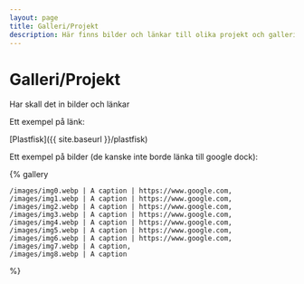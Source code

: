 ```yaml
---
layout: page
title: Galleri/Projekt
description: Här finns bilder och länkar till olika projekt och gallerier av Lisa Plommon
---
```


# Galleri/Projekt

Har skall det in bilder och länkar

Ett exempel på länk:

[Plastfisk]({{ site.baseurl }}/plastfisk)

Ett exempel på bilder (de kanske inte borde länka till google dock):

{% gallery

    /images/img0.webp | A caption | https://www.google.com,
    /images/img1.webp | A caption | https://www.google.com,
    /images/img2.webp | A caption | https://www.google.com,
    /images/img3.webp | A caption | https://www.google.com,
    /images/img4.webp | A caption | https://www.google.com,
    /images/img5.webp | A caption | https://www.google.com,
    /images/img6.webp | A caption | https://www.google.com,
    /images/img7.webp | A caption,
    /images/img8.webp | A caption

%}
